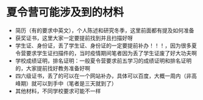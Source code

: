 # 夏令营可能涉及到的材料

* 简历（有的要求中英文），个人陈述和研究冬季，这里前面都有提及如何准备
* 获奖证书，这里大家一定要提前找到并且扫描好呀
* 学生证、身份证，丢了学生证、身份证的一定要提前补办！！！，因为很多夏令营要求学生证扫描件的，当时疫情期间笔者因为丢了学生证废了好大功夫啊
* 学校成绩证明，排名证明：一般夏令营要求前五学习的成绩证明和排名证明的，大家提前找好教务准备好啊
* 四六级证书，丢了的可以在一个网站补办，具体可以百度，大概一周内（非高峰期）就可以到手中（笔者是三天就到了）
* 其他材料，不同学校要求可能不一样